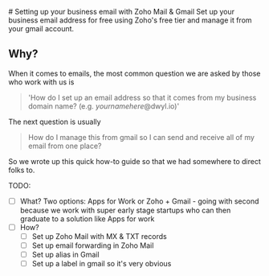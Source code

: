 # Setting up your business email with Zoho Mail & Gmail
Set up your business email address for free using Zoho's free tier and manage it from your gmail account.

## Why?
When it comes to emails, the most common question we are asked by those who work with us is
>'How do I set up an email address so that it comes from my business domain name? (e.g. *yournamehere*@dwyl.io)'

The next question is usually
> How do I manage this from gmail so I can send and receive all of my email from one place?

So we wrote up this quick how-to guide so that we had somewhere to direct folks to.




TODO:
- [ ] What? Two options: Apps for Work or Zoho + Gmail - going with second because we work with super early stage startups who can then graduate to a solution like Apps for work
- [ ] How?
  - [ ] Set up Zoho Mail with MX & TXT records
  - [ ] Set up email forwarding in Zoho Mail
  - [ ] Set up alias in Gmail
  - [ ] Set up a label in gmail so it's very obvious